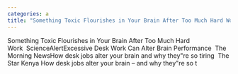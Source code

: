 ```yaml
---
categories: a
title: "Something Toxic Flourishes in Your Brain After Too Much Hard Work  ScienceAlert"
---
```

Something Toxic Flourishes in Your Brain After Too Much Hard Work&nbsp;&nbsp;ScienceAlertExcessive Desk Work Can Alter Brain Performance&nbsp;&nbsp;The Morning NewsHow desk jobs alter your brain and why they"re so tiring&nbsp;&nbsp;The Star Kenya How desk jobs alter your brain – and why they"re so t